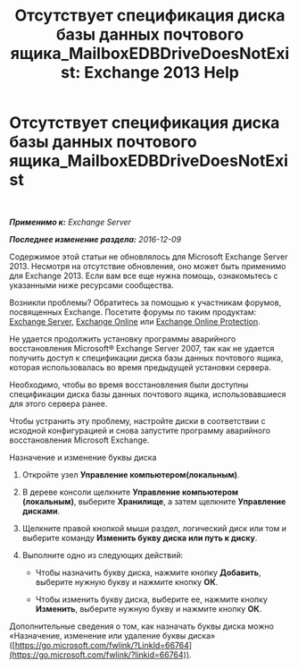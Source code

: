 ﻿---
title: 'Отсутствует спецификация диска базы данных почтового ящика_MailboxEDBDriveDoesNotExist: Exchange 2013 Help'
TOCTitle: Отсутствует спецификация диска базы данных почтового ящика_MailboxEDBDriveDoesNotExist
ms:assetid: 0e487aa1-3194-4a14-b255-a8b9f9afbf0e
ms:mtpsurl: https://technet.microsoft.com/ru-ru/library/ms.exch.setupreadiness.mailboxedbdrivedoesnotexist(v=EXCHG.150)
ms:contentKeyID: 50487416
ms.date: 05/22/2018
mtps_version: v=EXCHG.150
ms.translationtype: MT
---

# Отсутствует спецификация диска базы данных почтового ящика\_MailboxEDBDriveDoesNotExist

 

_**Применимо к:** Exchange Server_

_**Последнее изменение раздела:** 2016-12-09_

Содержимое этой статьи не обновлялось для Microsoft Exchange Server 2013. Несмотря на отсутствие обновления, оно может быть применимо для Exchange 2013. Если вам все еще нужна помощь, ознакомьтесь с указанными ниже ресурсами сообщества.

Возникли проблемы? Обратитесь за помощью к участникам форумов, посвященных Exchange. Посетите форумы по таким продуктам: [Exchange Server](https://go.microsoft.com/fwlink/p/?linkid=60612), [Exchange Online](https://go.microsoft.com/fwlink/p/?linkid=267542) или [Exchange Online Protection](https://go.microsoft.com/fwlink/p/?linkid=285351).

Не удается продолжить установку программы аварийного восстановления Microsoft® Exchange Server 2007, так как не удается получить доступ к спецификации диска базы данных почтового ящика, которая использовалась во время предыдущей установки сервера.

Необходимо, чтобы во время восстановления были доступны спецификации диска базы данных почтового ящика, использовавшиеся для этого сервера ранее.

Чтобы устранить эту проблему, настройте диски в соответствии с исходной конфигурацией и снова запустите программу аварийного восстановления Microsoft Exchange.

Назначение и изменение буквы диска

1.  Откройте узел **Управление компьютером(локальным)**.

2.  В дереве консоли щелкните **Управление компьютером (локальным)**, выберите **Хранилище**, а затем щелкните **Управление дисками**.

3.  Щелкните правой кнопкой мыши раздел, логический диск или том и выберите команду **Изменить букву диска или путь к диску**.

4.  Выполните одно из следующих действий:
    
      - Чтобы назначить букву диска, нажмите кнопку **Добавить**, выберите нужную букву и нажмите кнопку **ОК**.
    
      - Чтобы изменить букву диска, выберите ее, нажмите кнопку **Изменить**, выберите нужную букву и нажмите кнопку **OК**.

Дополнительные сведения о том, как назначать буквы диска можно «Назначение, изменение или удаление буквы диска» ([https://go.microsoft.com/fwlink/?LinkId=66764](https://go.microsoft.com/fwlink/?linkid=66764)).

